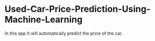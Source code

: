 # Used-Car-Price-Prediction-Using-Machine-Learning
In this app It will automatically predict the price of the car.

